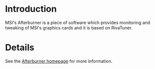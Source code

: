 # Introduction #

MSI's Afterburner is a piece of software which provides monitoring and tweaking of MSI's graphics cards and it is based on RivaTuner.


# Details #

See the [Afterburner homepage](http://event.msi.com/vga/afterburner/overview.htm) for more information.